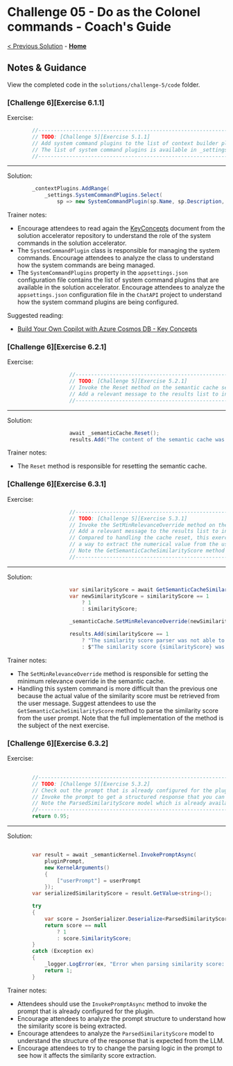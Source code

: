 # Challenge 05 - Do as the Colonel commands - Coach's Guide

[< Previous Solution](./Solution-04.md) - **[Home](./README.md)**

## Notes & Guidance

View the completed code in the `solutions/challenge-5/code` folder.

### [Challenge 6][Exercise 6.1.1]

Exercise:

```csharp
        //--------------------------------------------------------------------------------------------------------
        // TODO: [Challenge 5][Exercise 5.1.1]
        // Add system command plugins to the list of context builder plugins.
        // The list of system command plugins is available in _settings.SystemCommandPlugins.
        //--------------------------------------------------------------------------------------------------------
```

---

Solution:

```csharp
        _contextPlugins.AddRange(
            _settings.SystemCommandPlugins.Select(
                sp => new SystemCommandPlugin(sp.Name, sp.Description, sp.PromptName)));
```

Trainer notes:

- Encourage attendees to read again the [KeyConcepts](https://github.com/Azure/BuildYourOwnCopilot/blob/main/docs/concepts.md) document from the solution accelerator repository to understand the role of the system commands in the solution accelerator.
- The `SystemCommandPlugin` class is responsible for managing the system commands. Encourage attendees to analyze the class to understand how the system commands are being managed.
- The `SystemCommandPlugins` property in the `appsettings.json` configuration file contains the list of system command plugins that are available in the solution accelerator. Encourage attendees to analyze the `appsettings.json` configuration file in the `ChatAPI` project to understand how the system command plugins are being configured.

Suggested reading:

- [Build Your Own Copilot with Azure Cosmos DB - Key Concepts](https://github.com/Azure/BuildYourOwnCopilot/blob/main/docs/concepts.md)

### [Challenge 6][Exercise 6.2.1]

Exercise:

```csharp
                    //--------------------------------------------------------------------------------------------------------
                    // TODO: [Challenge 5][Exercise 5.2.1]
                    // Invoke the Reset method on the semantic cache service.
                    // Add a relevant message to the results list to inform the user about the reset.
                    //--------------------------------------------------------------------------------------------------------
```

---

Solution:

```csharp
                    await _semanticCache.Reset();
                    results.Add("The content of the semantic cache was reset.");
```

Trainer notes:

- The `Reset` method is responsible for resetting the semantic cache.

### [Challenge 6][Exercise 6.3.1]

Exercise:

```csharp
                    //--------------------------------------------------------------------------------------------------------
                    // TODO: [Challenge 5][Exercise 5.3.1]
                    // Invoke the SetMinRelevanceOverride method on the semantic cache service.
                    // Add a relevant message to the results list to inform the user about the change.
                    // Compared to handling the cache reset, this exercise is more challenging because you will need to find
                    // a way to extract the numerical value from the user prompt and set it as the new minimum relevance override.
                    // Note the GetSemanticCacheSimilarityScore method that you can use to parse the similarity score from the user prompt.
                    //--------------------------------------------------------------------------------------------------------
```

---

Solution:

```csharp
                    var similarityScore = await GetSemanticCacheSimilarityScore(userPompt, pluginName);
                    var newSimilarityScore = similarityScore == 1 
                        ? 1
                        : similarityScore;

                    _semanticCache.SetMinRelevanceOverride(newSimilarityScore);

                    results.Add(similarityScore == 1
                        ? "The similarity score parser was not able to parse a value for the similarity score of the semantic cache. The default value of 0.95 will be used."
                        : $"The similarity score {similarityScore} was set for the semantic cache. The new score will be in effect until the backend API is restarted.");
```

Trainer notes:

- The `SetMinRelevanceOverride` method is responsible for setting the minimum relevance override in the semantic cache.
- Handling this system command is more difficult than the previous one because the actual value of the similarity score must be retrieved from the user message. Suggest attendees to use the `GetSemanticCacheSimilarityScore` method to parse the similarity score from the user prompt. Note that the full implementation of the method is the subject of the next exercise.

### [Challenge 6][Exercise 6.3.2]

Exercise:

```csharp
        
        //--------------------------------------------------------------------------------------------------------
        // TODO: [Challenge 5][Exercise 5.3.2]
        // Check out the prompt that is already configured for the plugin.
        // Invoke the prompt to get a structured response that you can then parse to extract the numerical value.
        // Note the ParsedSimilarityScore model which is already available and aligned with the prompt structure.
        //--------------------------------------------------------------------------------------------------------
        return 0.95;
```

---

Solution:

```csharp

        var result = await _semanticKernel.InvokePromptAsync(
            pluginPrompt,
            new KernelArguments()
            {
                ["userPrompt"] = userPrompt
            });
        var serializedSimilarityScore = result.GetValue<string>();

        try
        {
            var score = JsonSerializer.Deserialize<ParsedSimilarityScore>(serializedSimilarityScore!);
            return score == null
                ? 1
                : score.SimilarityScore;
        }
        catch (Exception ex)
        {
            _logger.LogError(ex, "Error when parsing similarity score: {ErrorMessage}", ex.Message);
            return 1;
        }
```

Trainer notes:

- Attendees should use the `InvokePromptAsync` method to invoke the prompt that is already configured for the plugin.
- Encourage attendees to analyze the prompt structure to understand how the similarity score is being extracted.
- Encourage attendees to analyze the `ParsedSimilarityScore` model to understand the structure of the response that is expected from the LLM.
- Encourage attendees to try to change the parsing logic in the prompt to see how it affects the similarity score extraction.
